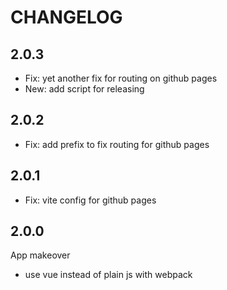 # CHANGELOG

## 2.0.3

- Fix: yet another fix for routing on github pages
- New: add script for releasing

## 2.0.2

- Fix: add prefix to fix routing for github pages

## 2.0.1

- Fix: vite config for github pages

## 2.0.0

App makeover

- use vue instead of plain js with webpack
